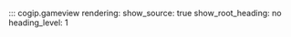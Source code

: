 ::: cogip.gameview
    rendering:
      show_source: true
      show_root_heading: no
      heading_level: 1
